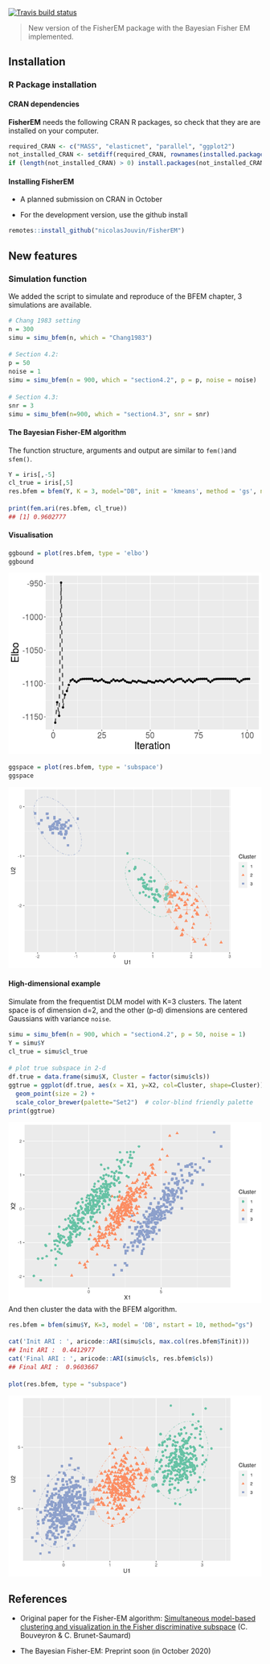 
<!-- badges: start -->

[![Travis build
status](https://travis-ci.com/nicolasJouvin/FisherEM.svg?branch=master)](https://travis-ci.com/nicolasJouvin/FisherEM)
<!-- badges: end -->

> New version of the FisherEM package with the Bayesian Fisher EM
> implemented.

<!-- Not math in github md files -->

<!-- ## The Bayesian Discriminative Latent Mixture model -->

<!-- \begin{align*} -->

<!--  \mu_k & \sim \mathcal{N}_d(0_d, \lambda I_d), \\ -->

<!--  x_i & \sim \sum_k \pi_k  \mathcal{N}_d(\mu_k, \Sigma_k), \\ -->

<!--  y_i \mid x_i, \epsilon_i & \sim \mathcal{N}_p(U x_i, U \Sigma_k U^\top). -->

<!-- \end{align*} -->

## Installation

### R Package installation

#### CRAN dependencies

**FisherEM** needs the following CRAN R packages, so check that they are
are installed on your computer.

``` r
required_CRAN <- c("MASS", "elasticnet", "parallel", "ggplot2")
not_installed_CRAN <- setdiff(required_CRAN, rownames(installed.packages()))
if (length(not_installed_CRAN) > 0) install.packages(not_installed_CRAN)
```

#### Installing FisherEM

  - A planned submission on CRAN in October

<!-- # ```{r package CRAN, eval = FALSE} -->

<!-- # install.packages("FisherEM") -->

<!-- # ``` -->

  - For the development version, use the github install

<!-- end list -->

``` r
remotes::install_github("nicolasJouvin/FisherEM")
```

<!-- - For a specific tagged release, use -->

<!-- ```{r package tag, eval = FALSE} -->

<!-- remotes::install_github("nicolasJouvin/FisherEM@tag_number") -->

<!-- ``` -->

## New features

### Simulation function

We added the script to simulate and reproduce of the BFEM chapter, 3
simulations are available.

``` r
# Chang 1983 setting
n = 300
simu = simu_bfem(n, which = "Chang1983")

# Section 4.2: 
p = 50
noise = 1
simu = simu_bfem(n = 900, which = "section4.2", p = p, noise = noise)

# Section 4.3: 
snr = 3
simu = simu_bfem(n=900, which = "section4.3", snr = snr)
```

#### The Bayesian Fisher-EM algorithm

The function structure, arguments and output are similar to `fem()`and
`sfem()`.

``` r
Y = iris[,-5]
cl_true = iris[,5]
res.bfem = bfem(Y, K = 3, model="DB", init = 'kmeans', method = 'gs', nstart = 10)

print(fem.ari(res.bfem, cl_true))
## [1] 0.9602777
```

#### Visualisation

``` r
ggbound = plot(res.bfem, type = 'elbo')
ggbound
```

![](man/figures/bound-evolution-1.png)<!-- -->

``` r
ggspace = plot(res.bfem, type = 'subspace')
ggspace
```

![](man/figures/subspace-1.png)<!-- -->

#### High-dimensional example

Simulate from the frequentist DLM model with K=3 clusters. The latent
space is of dimension d=2, and the other (p-d) dimensions are centered
Gaussians with variance `noise`. <!-- \begin{align*} -->
<!--    \mu_k = 3 \; (0, k)^\top  & &  \Sigma_{k} = \begin{pmatrix} -->
<!--    1.5 & 0.75 \\ --> <!--    0.75 & 0.45 -->
<!--    \end{pmatrix} & & \pi = (0.4, 0.3, 0.3)^\top. -->
<!-- \end{align*} -->

``` r
simu = simu_bfem(n = 900, which = "section4.2", p = 50, noise = 1)
Y = simu$Y
cl_true = simu$cl_true

# plot true subspace in 2-d
df.true = data.frame(simu$X, Cluster = factor(simu$cls))
ggtrue = ggplot(df.true, aes(x = X1, y=X2, col=Cluster, shape=Cluster)) +
  geom_point(size = 2) +
  scale_color_brewer(palette="Set2")  # color-blind friendly palette
print(ggtrue)
```

![](man/figures/example-section4.2-1.png)<!-- --> And then cluster the
data with the BFEM algorithm.

``` r
res.bfem = bfem(simu$Y, K=3, model = 'DB', nstart = 10, method="gs")

cat('Init ARI : ', aricode::ARI(simu$cls, max.col(res.bfem$Tinit)))
## Init ARI :  0.4412977
cat('Final ARI : ', aricode::ARI(simu$cls, res.bfem$cls))
## Final ARI :  0.9603667

plot(res.bfem, type = "subspace")
```

![](man/figures/bfem-section4.2-1.png)<!-- -->

## References

  - Original paper for the Fisher-EM algorithm: [Simultaneous
    model-based clustering and visualization in the Fisher
    discriminative
    subspace](https://hal-paris1.archives-ouvertes.fr/hal-00492406v4/document)
    (C. Bouveyron & C. Brunet-Saumard)

  - The Bayesian Fisher-EM: Preprint soon (in October 2020)
